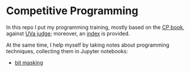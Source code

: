 
# Competitive Programming

In this repo I put my programming training, mostly based on the [CP book][cpbook], against 
[UVa judge][UVa:judge]; moreover, an [index][index] is provided.

At the same time, I help myself by taking notes about programming techniques, collecting
them in Jupyter notebooks:

   - [bit masking][bm]


[cpbook]:http://cpbook.net/#CP3details
[UVa:judge]:https://uva.onlinejudge.org/index.php?option=com_frontpage&Itemid=1
[index]:http://nbviewer.jupyter.org/github/massimo-nocentini/competitive-programming/blob/master/index/index.ipynb
[bm]:http://nbviewer.jupyter.org/github/massimo-nocentini/competitive-programming/blob/master/tutorials/bitmasking.ipynb?flush_cache=true

